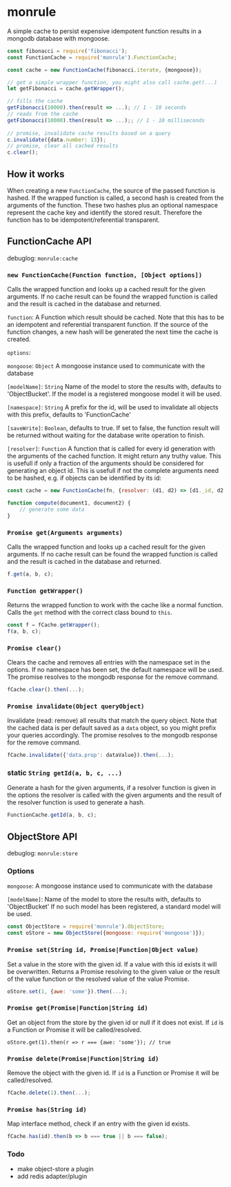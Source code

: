 # monrule
A simple cache to persist expensive idempotent function results in a mongodb database with mongoose.

```js
const fibonacci = require('fibonacci');
const FunctionCache = require('monrule').FunctionCache;

const cache = new FunctionCache(fibonacci.iterate, {mongoose});

// get a simple wrapper function, you might also call cache.get(...)
let getFibonacci = cache.getWrapper();

// fills the cache
getFibonacci(10000).then(result => ...); // 1 - 10 seconds
// reads from the cache
getFibonacci(10000).then(result => ...);; // 1 - 10 milliseconds
	
// promise, invalidate cache results based on a query
c.invalidate({data.number: 13});
// promise, clear all cached results
c.clear(); 
```

## How it works
When creating a new `FunctionCache`, the source of the passed function is hashed. If the wrapped function is called,
a second hash is created from the arguments of the function. These two hashes plus an optional namespace represent the
cache key and identify the stored result. Therefore the function has to be idempotent/referential transparent.

## FunctionCache API

debuglog: `monrule:cache`

### `new FunctionCache(Function function, [Object options])`
Calls the wrapped function and looks up a cached result for the given arguments. If no cache result can be found the
wrapped function is called and the result is cached in the database and returned.

`function`: A Function which result should be cached. Note that this has to be an idempotent and referential transparent function. If the source of
the function changes, a new hash will be generated the next time the cache is created.

`options`: 

`mongoose`: `Object` A mongoose instance used to communicate with the database

`[modelName]`: `String` Name of the model to store the results with, defaults to 'ObjectBucket'. If the model is a registered mongoose
model it will be used.

`[namespace]`: `String` A prefix for the id, will be used to invalidate all objects with this prefix, defaults to 'FunctionCache'

`[saveWrite]`: `Boolean`, defaults to true. If set to false, the function result will be returned without waiting for the database write operation to finish.

`[resolver]`: `Function` A function that is called for every id generation with the arguments of the cached function. It might return any truthy value.
This is usefull if only a fraction of the arguments should be considered for generating an object id. This is usefull if not the complete arguments
need to be hashed, e.g. if objects can be identified by its id:

```js
const cache = new FunctionCache(fn, {resolver: (d1, d2) => [d1._id, d2._id]});

function compute(document1, document2) {
	// generate some data
}

```

### `Promise get(Arguments arguments)`
Calls the wrapped function and looks up a cached result for the given arguments. If no cache result can be found the
wrapped function is called and the result is cached in the database and returned.
```js
f.get(a, b, c);
```

### `Function getWrapper()`
Returns the wrapped function to work with the cache like a normal function. Calls the `get` method with the correct
class bound to `this`.
```js
const f = fCache.getWrapper();
f(a, b, c);
```

### `Promise clear()`
Clears the cache and removes all entries with the namespace set in the options. If no namespace has been
set, the default namespace will be used. The promise resolves to the mongodb response for the remove command.
```js
fCache.clear().then(...);
```

### `Promise invalidate(Object queryObject)`
Invalidate (read: remove) all results that match the query object. Note that the cached data is per default saved as
a `data` object, so you might prefix your queries accordingly. The promise resolves to the mongodb response for the remove command.
```js
fCache.invalidate({'data.prop': dataValue}).then(...);
```

### static `String getId(a, b, c, ...)`
Generate a hash for the given arguments, if a resolver function is given in the options the resolver is called
with the given arguments and the result of the resolver function is used to generate a hash.
```js
FunctionCache.getId(a, b, c);
```

## ObjectStore API

debuglog: `monrule:store`

### Options

`mongoose`: A mongoose instance used to communicate with the database

`[modelName]`: Name of the model to store the results with, defaults to 'ObjectBucket'
If no such model has been registered, a standard model will be used.

```js
const ObjectStore = require('monrule').ObjectStore;
const oStore = new ObjectStore({mongoose: require('mongoose')});
```

### `Promise set(String id, Promise|Function|Object value)`
Set a value in the store with the given id. If a value with this id exists it will be overwritten.
Returns a Promise resolving to the given value or the result of the value function or the resolved value
of the value Promise.
```js
oStore.set(1, {awe: 'some'}).then(...);
```

### `Promise get(Promise|Function|String id)`
Get an object from the store by the given id or null if it does not exist. If `id` is a Function or Promise it
will be called/resolved.
```
oStore.get(1).then(r => r === {awe: 'some'}); // true
```

### `Promise delete(Promise|Function|String id)`
Remove the object with the given id. If `id` is a Function or Promise it
will be called/resolved.
```js
fCache.delete(1).then(...);
```

### `Promise has(String id)`
Map interface method, check if an entry with the given id exists.
```js
fCache.has(id).then(b => b === true || b === false);
```

### Todo
* make object-store a plugin
* add redis adapter/plugin
